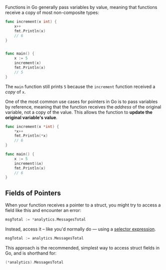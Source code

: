 Functions in Go generally pass variables by value, meaning that functions receive a copy of most non-composite types:

```go
func increment(x int) {
    x++
    fmt.Println(x)
    // 6
}


func main() {
    x := 5
    increment(x)
    fmt.Println(x)
    // 5
}
```

The `main` function still prints `5` because the `increment` function received a _copy_ of `x`.

One of the most common use cases for pointers in Go is to pass variables by reference, meaning that the function receives the _address_ of the original variable, not a copy of the value. This allows the function to **update the original variable's value**.

```go
func increment(x *int) {
    *x++
    fmt.Println(*x)
    // 6
}

func main() {
    x := 5
    increment(&x)
    fmt.Println(x)
    // 6
}
```

## Fields of Pointers

When your function receives a pointer to a struct, you might try to access a field like this and encounter an error:

```go
msgTotal := *analytics.MessagesTotal
```

Instead, access it – like you'd normally do — using a [selector expression](https://go.dev/ref/spec#Selectors).

```go
msgTotal := analytics.MessagesTotal
```

This approach is the recommended, simplest way to access struct fields in Go, and is shorthand for:

```go
(*analytics).MessagesTotal
```